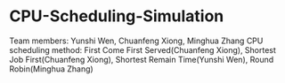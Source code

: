 # CPU-Scheduling-Simulation
Team members: Yunshi Wen, Chuanfeng Xiong, Minghua Zhang
CPU scheduling method: First Come First Served(Chuanfeng Xiong), Shortest Job First(Chuanfeng Xiong), Shortest Remain Time(Yunshi Wen), Round Robin(Minghua Zhang)
